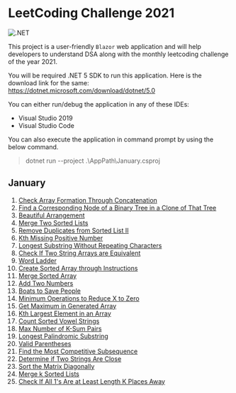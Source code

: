 # LeetCoding Challenge 2021

![.NET](https://github.com/jsowndarrajan/LeetCodingChallenge/workflows/.NET/badge.svg)

This project is a user-friendly `Blazor` web application and will help developers to understand DSA along with the monthly leetcoding challenge of the year 2021.

You will be required .NET 5 SDK to run this application. Here is the download link for the same: https://dotnet.microsoft.com/download/dotnet/5.0

You can either run/debug the application in any of these IDEs:

* Visual Studio 2019
* Visual Studio Code

You can also execute the application in command prompt by using the below command.

> dotnet run --project .\AppPath\January.csproj

## January

1. [Check Array Formation Through Concatenation](https://leetcode.com/explore/challenge/card/january-leetcoding-challenge-2021/579/week-1-january-1st-january-7th/3589/)
2. [Find a Corresponding Node of a Binary Tree in a Clone of That Tree](https://leetcode.com/explore/challenge/card/january-leetcoding-challenge-2021/579/week-1-january-1st-january-7th/3590/)
3. [Beautiful Arrangement](https://leetcode.com/explore/challenge/card/january-leetcoding-challenge-2021/579/week-1-january-1st-january-7th/3591/)
4. [Merge Two Sorted Lists](https://leetcode.com/explore/challenge/card/january-leetcoding-challenge-2021/579/week-1-january-1st-january-7th/3592/)
5. [Remove Duplicates from Sorted List II](https://leetcode.com/explore/challenge/card/january-leetcoding-challenge-2021/579/week-1-january-1st-january-7th/3593/)
6. [Kth Missing Positive Number](https://leetcode.com/explore/challenge/card/january-leetcoding-challenge-2021/579/week-1-january-1st-january-7th/3594/)
7. [Longest Substring Without Repeating Characters](https://leetcode.com/explore/challenge/card/january-leetcoding-challenge-2021/579/week-1-january-1st-january-7th/3595/)
8. [Check If Two String Arrays are Equivalent](https://leetcode.com/explore/challenge/card/january-leetcoding-challenge-2021/580/week-2-january-8th-january-14th/3597/)
9. [Word Ladder](https://leetcode.com/explore/challenge/card/january-leetcoding-challenge-2021/580/week-2-january-8th-january-14th/3598/)
10. [Create Sorted Array through Instructions](https://leetcode.com/explore/challenge/card/january-leetcoding-challenge-2021/580/week-2-january-8th-january-14th/3599/)
11. [Merge Sorted Array](https://leetcode.com/explore/challenge/card/january-leetcoding-challenge-2021/580/week-2-january-8th-january-14th/3600/)
12. [Add Two Numbers](https://leetcode.com/explore/challenge/card/january-leetcoding-challenge-2021/580/week-2-january-8th-january-14th/3601/)
13. [Boats to Save People](https://leetcode.com/explore/challenge/card/january-leetcoding-challenge-2021/580/week-2-january-8th-january-14th/3602/)
14. [Minimum Operations to Reduce X to Zero](https://leetcode.com/explore/challenge/card/january-leetcoding-challenge-2021/580/week-2-january-8th-january-14th/3603/)
15. [Get Maximum in Generated Array](https://leetcode.com/explore/challenge/card/january-leetcoding-challenge-2021/581/week-3-january-15th-january-21st/3605/)
16. [Kth Largest Element in an Array](https://leetcode.com/explore/challenge/card/january-leetcoding-challenge-2021/581/week-3-january-15th-january-21st/3606/)
17. [Count Sorted Vowel Strings](https://leetcode.com/explore/challenge/card/january-leetcoding-challenge-2021/581/week-3-january-15th-january-21st/3607/)
18. [Max Number of K-Sum Pairs](https://leetcode.com/explore/challenge/card/january-leetcoding-challenge-2021/581/week-3-january-15th-january-21st/3608/)
19. [Longest Palindromic Substring](https://leetcode.com/explore/challenge/card/january-leetcoding-challenge-2021/581/week-3-january-15th-january-21st/3609/)
20. [Valid Parentheses](https://leetcode.com/explore/challenge/card/january-leetcoding-challenge-2021/581/week-3-january-15th-january-21st/3610/)
21. [Find the Most Competitive Subsequence](https://leetcode.com/explore/challenge/card/january-leetcoding-challenge-2021/581/week-3-january-15th-january-21st/3611/)
22. [Determine if Two Strings Are Close](https://leetcode.com/explore/challenge/card/january-leetcoding-challenge-2021/582/week-4-january-22nd-january-28th/3613/)
23. [Sort the Matrix Diagonally](https://leetcode.com/explore/challenge/card/january-leetcoding-challenge-2021/582/week-4-january-22nd-january-28th/3614/)
24. [Merge k Sorted Lists](https://leetcode.com/explore/challenge/card/january-leetcoding-challenge-2021/582/week-4-january-22nd-january-28th/3615/)
25. [Check If All 1's Are at Least Length K Places Away](https://leetcode.com/explore/challenge/card/january-leetcoding-challenge-2021/582/week-4-january-22nd-january-28th/3616/)